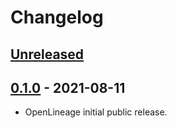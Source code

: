# Changelog

## [Unreleased](https://github.com/OpenLineage/OpenLineage/compare/0.1.0...HEAD)

## [0.1.0](https://github.com/OpenLineage/OpenLineage/releases/tag/0.1.0) - 2021-08-11

* OpenLineage initial public release.